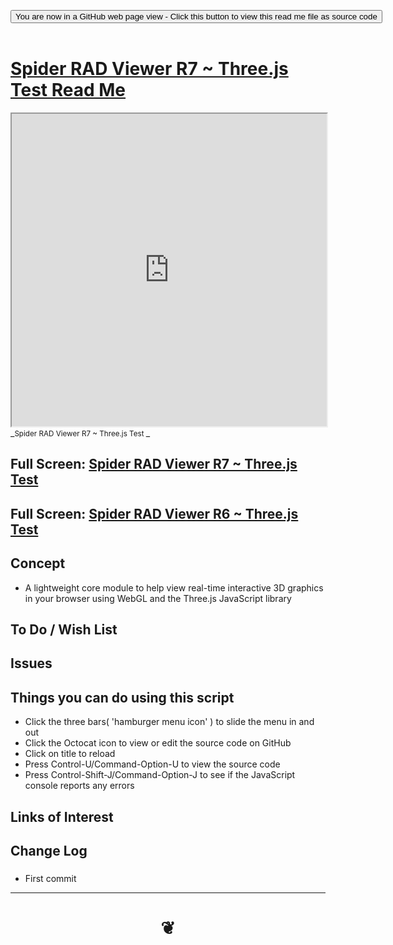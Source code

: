 
<span style=display:none; >[You are now in a GitHub source code view - click this link to view Read Me file as a web page]( https://www.ladybug.tools/spider-rad-viewer/#cookbook/rad-viewer-threejs-test/README.md "View file as a web page." ) </span>

<div><input type=button class = "btn btn-secondary btn-sm" onclick=window.location.href="https://www.ladybug.tools/spider-rad-viewer/blob/master/cookbook/rad-viewer-threejs-test/README.md"
value="You are now in a GitHub web page view - Click this button to view this read me file as source code" ></div>

<br>

# [Spider RAD Viewer R7 ~ Three.js Test Read Me]( #cookbook/rad-viewer-threejs-test/README.md )


<iframe src=https://www.ladybug.tools/spider-rad-viewer/cookbook/rad-viewer-threejs-test/index.html width=100% height=500px >Iframes are not viewable in GitHub source code views</iframe>
_<small>Spider RAD Viewer R7 ~ Three.js Test </small>_


## Full Screen: [Spider RAD Viewer R7 ~ Three.js Test]( https://www.ladybug.tools/spider-rad-viewer/cookbook/rad-viewer-threejs-test/r7/rad-viewer-threejs.html )




## Full Screen: [Spider RAD Viewer R6 ~ Three.js Test]( https://www.ladybug.tools/spider-rad-viewer/cookbook/rad-viewer-threejs-test/r6/rad-viewer-threejs-test.html )



## Concept

* A lightweight core module to help view real-time interactive 3D graphics in your browser using WebGL and the Three.js JavaScript library

## To Do / Wish List


## Issues


## Things you can do using this script

* Click the three bars( 'hamburger menu icon' ) to slide the menu in and out
* Click the Octocat icon to view or edit the source code on GitHub
* Click on title to reload
* Press Control-U/Command-Option-U to view the source code
* Press Control-Shift-J/Command-Option-J to see if the JavaScript console reports any errors


## Links of Interest


## Change Log

###

* First commit


***

# <center title="hello!" ><a href=javascript:window.scrollTo(0,0); style=text-decoration:none; > ❦ </a></center>

